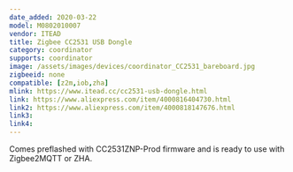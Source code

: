 ```yaml
---
date_added: 2020-03-22
model: M0802010007
vendor: ITEAD
title: Zigbee CC2531 USB Dongle
category: coordinator
supports: coordinator
image: /assets/images/devices/coordinator_CC2531_bareboard.jpg
zigbeeid: none
compatible: [z2m,iob,zha]
mlink: https://www.itead.cc/cc2531-usb-dongle.html
link: https://www.aliexpress.com/item/4000816404730.html
link2: https://www.aliexpress.com/item/4000818147676.html
link3: 
link4: 
---
```

Comes preflashed with CC2531ZNP-Prod firmware and is ready to use with Zigbee2MQTT or ZHA.
